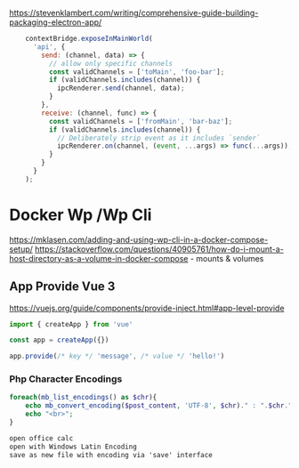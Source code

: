 https://stevenklambert.com/writing/comprehensive-guide-building-packaging-electron-app/

```js
    contextBridge.exposeInMainWorld(
      'api', {
        send: (channel, data) => {
          // allow only specific channels
          const validChannels = ['toMain', 'foo-bar'];
          if (validChannels.includes(channel)) {
            ipcRenderer.send(channel, data);
          }
        },
        receive: (channel, func) => {
          const validChannels = ['fromMain', 'bar-baz'];
          if (validChannels.includes(channel)) {
            // Deliberately strip event as it includes `sender` 
            ipcRenderer.on(channel, (event, ...args) => func(...args));
          }
        }
      }
    );
```

# Docker Wp /Wp Cli
https://mklasen.com/adding-and-using-wp-cli-in-a-docker-compose-setup/
https://stackoverflow.com/questions/40905761/how-do-i-mount-a-host-directory-as-a-volume-in-docker-compose - mounts & volumes

## App Provide Vue 3

https://vuejs.org/guide/components/provide-inject.html#app-level-provide

```js
import { createApp } from 'vue'

const app = createApp({})

app.provide(/* key */ 'message', /* value */ 'hello!')

```

### Php Character Encodings
```php
foreach(mb_list_encodings() as $chr){
    echo mb_convert_encoding($post_content, 'UTF-8', $chr)." : ".$chr."<br>";   
    echo "<br>";
}   

```
```txt
open office calc
open with Windows Latin Encoding
save as new file with encoding via 'save' interface 

```